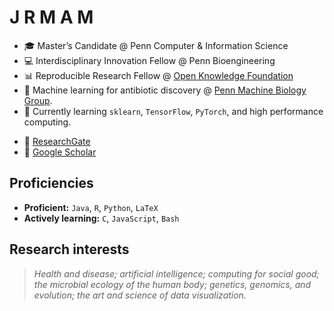# J R M A M
* :mortar_board: Master’s Candidate @ Penn Computer & Information Science
* :computer: Interdisciplinary Innovation Fellow @ Penn Bioengineering
* :bar_chart: Reproducible Research Fellow @ [Open Knowledge Foundation](https://okfn.org)
* :pill: Machine learning for antibiotic discovery @ [Penn Machine Biology Group](https://delafuentelab.seas.upenn.edu).
* 🌱 Currently learning ```sklearn```, ```TensorFlow```, ```PyTorch```, and high performance computing.

- :book: [ResearchGate](https://www.researchgate.net/profile/Jacqueline_Maasch)
- :book: [Google Scholar](https://scholar.google.com/citations?user=5l9n9J8AAAAJ&hl=en&oi=ao)

## Proficiencies
* **Proficient:** ```Java```, ```R```, ```Python```, ```LaTeX```
* **Actively learning:** ```C```, ```JavaScript```, ```Bash```

## Research interests
>*Health and disease; artificial intelligence; computing for social good; the microbial ecology of the human body; genetics, genomics, and evolution; the art and science of data visualization.*
